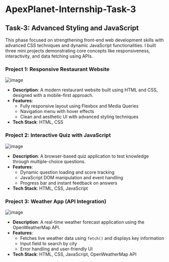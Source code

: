 # ApexPlanet-Internship-Task-3

## Task-3: Advanced Styling and JavaScript 

This phase focused on strengthening front-end web development skills with advanced CSS techniques and dynamic JavaScript functionalities. I built three mini projects demonstrating core concepts like responsiveness, interactivity, and data fetching using APIs.

### Project 1: Responsive Restaurant Website

![image](https://github.com/user-attachments/assets/5b377259-395b-492c-bcc4-c976433425b6)

- **Description**: A modern restaurant website built using HTML and CSS, designed with a mobile-first approach.
- **Features**:
  - Fully responsive layout using Flexbox and Media Queries
  - Navigation menu with hover effects
  - Clean and aesthetic UI with advanced styling techniques
- **Tech Stack**: HTML, CSS

### Project 2: Interactive Quiz with JavaScript

![image](https://github.com/user-attachments/assets/c15d76d8-3f1a-4da5-9106-0a356cfb2588)

- **Description**: A browser-based quiz application to test knowledge through multiple-choice questions.
- **Features**:
  - Dynamic question loading and score tracking
  - JavaScript DOM manipulation and event handling
  - Progress bar and instant feedback on answers
- **Tech Stack**: HTML, CSS, JavaScript

### Project 3: Weather App (API Integration)

![image](https://github.com/user-attachments/assets/24572fc3-b278-4ac8-ae11-15a255a18b4e)

- **Description**: A real-time weather forecast application using the OpenWeatherMap API.
- **Features**:
  - Fetches live weather data using `fetch()` and displays key information
  - Input field to search by city
  - Error handling and user-friendly UI
- **Tech Stack**: HTML, CSS, JavaScript, OpenWeatherMap API
